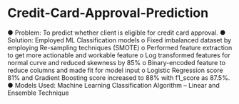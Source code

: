 # Credit-Card-Approval-Prediction

●	Problem: To predict whether client is eligible for credit card approval.
●	Solution: Employed ML Classification models
o	Fixed imbalanced dataset by employing Re-sampling techniques (SMOTE)
o	Performed feature extraction to get more actionable and workable feature
o	Log transformed features for normal curve and reduced skewness by 85%
o	Binary-encoded feature to reduce columns and made fit for model input
o	Logistic Regression score 81% and Gradient Boosting score increased to 88% with f1_score as 87.5%.
●	Models Used: Machine Learning Classification Algorithm – Linear and Ensemble Technique
